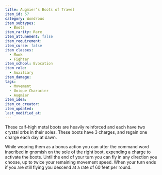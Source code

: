 ```yaml
---
title: Augmier’s Boots of Travel
item_id: 57
category: Wondrous
item_subtypes:
  - Boots
item_rarity: Rare
item_attunement: false
item_requirement:
item_curse: false
item_classes:
  - Monk
  - Fighter
item_school: Evocation
item_role:
  - Auxiliary
item_damage:
tags:
  - Movement
  - Unique Character
  - Augmier
item_idea:
item_co_creator:
item_updated:
last_modified_at:
---
```


These calf-high metal boots are heavily reinforced and each have two crystal orbs in their soles. These boots have 3 charges, and regain one charge each day at dawn.

While wearing them as a bonus action you can utter the command word inscribed in gnomish on the sole of the right boot, expending a charge to activate the boots. Until the end of your turn you can fly in any direction you choose, up to twice your remaining movement speed. When your turn ends if you are still flying you descend at a rate of 60 feet per round.
